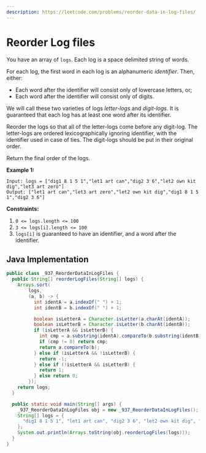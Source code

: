 ```yaml
---
description: https://leetcode.com/problems/reorder-data-in-log-files/
---
```


# Reorder Log files

You have an array of `logs`. Each log is a space delimited string of words.

For each log, the first word in each log is an alphanumeric _identifier_. Then, either:

* Each word after the identifier will consist only of lowercase letters, or;
* Each word after the identifier will consist only of digits.

We will call these two varieties of logs _letter-logs_ and _digit-logs_. It is guaranteed that each log has at least one word after its identifier.

Reorder the logs so that all of the letter-logs come before any digit-log. The letter-logs are ordered lexicographically ignoring identifier, with the identifier used in case of ties. The digit-logs should be put in their original order.

Return the final order of the logs.

**Example 1:**

```
Input: logs = ["dig1 8 1 5 1","let1 art can","dig2 3 6","let2 own kit dig","let3 art zero"]
Output: ["let1 art can","let3 art zero","let2 own kit dig","dig1 8 1 5 1","dig2 3 6"]
```

**Constraints:**

1. `0 <= logs.length <= 100`
2. `3 <= logs[i].length <= 100`
3. `logs[i]` is guaranteed to have an identifier, and a word after the identifier.

## Java Implementation

```java
public class _937_ReorderDataInLogFiles {
  public String[] reorderLogFiles(String[] logs) {
    Arrays.sort(
        logs,
        (a, b) -> {
          int identA = a.indexOf(" ") + 1;
          int identB = b.indexOf(" ") + 1;

          boolean isLetterA = Character.isLetter(a.charAt(identA));
          boolean isLetterB = Character.isLetter(b.charAt(identB));
          if (isLetterA && isLetterB) {
            int cmp = a.substring(identA).compareTo(b.substring(identB));
            if (cmp != 0) return cmp;
            return a.compareTo(b);
          } else if (isLetterA && !isLetterB) {
            return -1;
          } else if (!isLetterA && isLetterB) {
            return 1;
          } else return 0;
        });
    return logs;
  }

  public static void main(String[] args) {
    _937_ReorderDataInLogFiles obj = new _937_ReorderDataInLogFiles();
    String[] logs = {
      "dig1 8 1 5 1", "let1 art can", "dig2 3 6", "let2 own kit dig", "let3 art zero"
    };
    System.out.println(Arrays.toString(obj.reorderLogFiles(logs)));
  }
}
```
